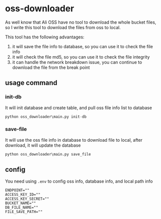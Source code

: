 # oss-downloader

As well know that Ali OSS have no tool to download the whole bucket files, so I write this tool to download the files from oss to local.

This tool has the following advantages:

1. it will save the file info to database, so you can use it to check the file info
2. it will check the file md5, so you can use it to check the file integrity
3. it can handle the network breakdown issue, you can continue to download the file from the break point


## usage command

### init-db

It will init database and create table, and pull oss file info list to database
```python
python oss_downloader\main.py init-db
```


### save-file

It will use the oss file info in database to download file to local, after download, it will update the database
```python
python oss_downloader\main.py save_file
```

## config

You need using `.env` to config oss info, database info, and local path info

```dotenv
ENDPOINT=""
ACCESS_KEY_ID=""
ACCESS_KEY_SECRET=""
BUCKET_NAME=""
DB_FILE_NAME=""
FILE_SAVE_PATH=""
```